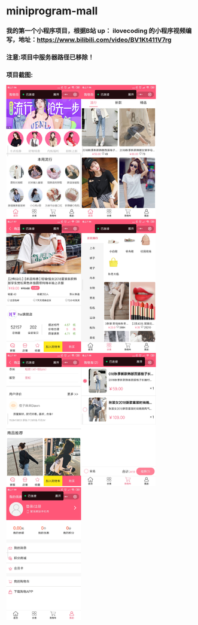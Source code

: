 # miniprogram-mall
### 我的第一个小程序项目，根据B站 up： ilovecoding 的小程序视频编写，地址：https://www.bilibili.com/video/BV1Kt411V7rg

### 注意:项目中服务器路径已移除！

### 项目截图:
<img src="https://github.com/lj-cmd/miniprogram-mall/blob/master/assets/printscreen/Screenshot_2020-03-27-19-56-03-507_com.tencent.mm.jpg"  width="200px"/><img src="https://github.com/lj-cmd/miniprogram-mall/blob/master/assets/printscreen/Screenshot_2020-03-27-19-56-13-992_com.tencent.mm.jpg" width="200px"/><img src="https://github.com/lj-cmd/miniprogram-mall/blob/master/assets/printscreen/Screenshot_2020-03-27-19-57-15-722_com.tencent.mm.jpg"  width="200px"/><img src="https://github.com/lj-cmd/miniprogram-mall/blob/master/assets/printscreen/Screenshot_2020-03-27-19-56-45-390_com.tencent.mm.jpg" width="200px"/>
<img src="https://github.com/lj-cmd/miniprogram-mall/blob/master/assets/printscreen/Screenshot_2020-03-27-19-57-38-682_com.tencent.mm.jpg"  width="200px"/><img src="https://github.com/lj-cmd/miniprogram-mall/blob/master/assets/printscreen/Screenshot_2020-03-27-19-58-43-111_com.tencent.mm.jpg"  width="200px"/><img src="https://github.com/lj-cmd/miniprogram-mall/blob/master/assets/printscreen/Screenshot_2020-03-27-19-59-13-568_com.tencent.mm.jpg"  width="200px"/>

